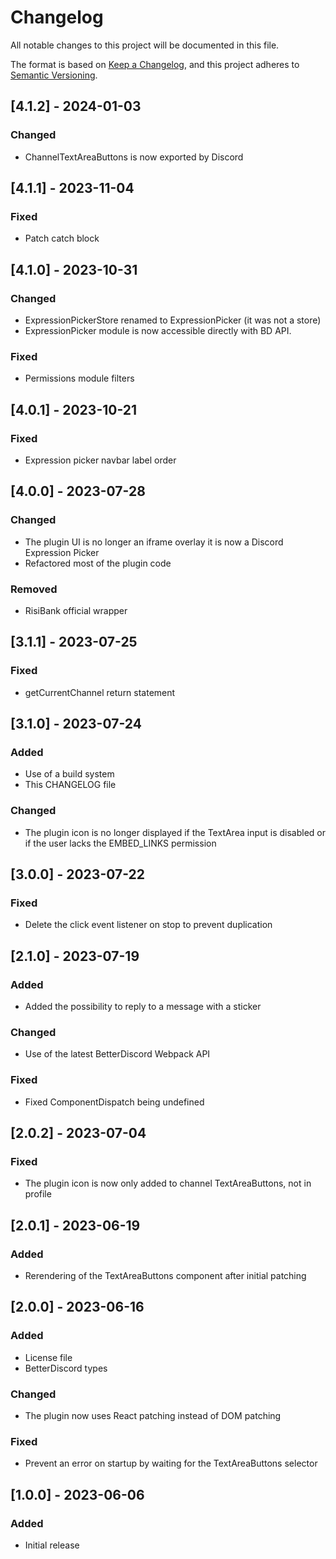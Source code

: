 # Changelog

All notable changes to this project will be documented in this file.

The format is based on [Keep a Changelog](https://keepachangelog.com/en/1.0.0/),
and this project adheres to [Semantic Versioning](https://semver.org/spec/v2.0.0.html).

## [4.1.2] - 2024-01-03

### Changed

-   ChannelTextAreaButtons is now exported by Discord

## [4.1.1] - 2023-11-04

### Fixed

-   Patch catch block

## [4.1.0] - 2023-10-31

### Changed

-   ExpressionPickerStore renamed to ExpressionPicker (it was not a store)
-   ExpressionPicker module is now accessible directly with BD API.

### Fixed

-   Permissions module filters

## [4.0.1] - 2023-10-21

### Fixed

-   Expression picker navbar label order

## [4.0.0] - 2023-07-28

### Changed

-   The plugin UI is no longer an iframe overlay it is now a Discord Expression Picker
-   Refactored most of the plugin code

### Removed

-   RisiBank official wrapper

## [3.1.1] - 2023-07-25

### Fixed

-   getCurrentChannel return statement

## [3.1.0] - 2023-07-24

### Added

-   Use of a build system
-   This CHANGELOG file

### Changed

-   The plugin icon is no longer displayed if the TextArea input is disabled or if the user lacks the EMBED_LINKS permission

## [3.0.0] - 2023-07-22

### Fixed

-   Delete the click event listener on stop to prevent duplication

## [2.1.0] - 2023-07-19

### Added

-   Added the possibility to reply to a message with a sticker

### Changed

-   Use of the latest BetterDiscord Webpack API

### Fixed

-   Fixed ComponentDispatch being undefined

## [2.0.2] - 2023-07-04

### Fixed

-   The plugin icon is now only added to channel TextAreaButtons, not in profile

## [2.0.1] - 2023-06-19

### Added

-   Rerendering of the TextAreaButtons component after initial patching

## [2.0.0] - 2023-06-16

### Added

-   License file
-   BetterDiscord types

### Changed

-   The plugin now uses React patching instead of DOM patching

### Fixed

-   Prevent an error on startup by waiting for the TextAreaButtons selector

## [1.0.0] - 2023-06-06

### Added

-   Initial release
